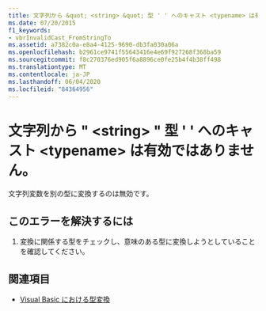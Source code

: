 ```yaml
---
title: 文字列から &quot; <string> &quot; 型 ' ' へのキャスト <typename> は有効ではありません。
ms.date: 07/20/2015
f1_keywords:
- vbrInvalidCast_FromStringTo
ms.assetid: a7382c0a-e8a4-4125-9690-db3fa030a06a
ms.openlocfilehash: b2961ce9741f55643416e4e69f927268f368ba59
ms.sourcegitcommit: f8c270376ed905f6a8896ce0fe25b4f4b38ff498
ms.translationtype: MT
ms.contentlocale: ja-JP
ms.lasthandoff: 06/04/2020
ms.locfileid: "84364956"
---
```

# <a name="cast-from-string-quotstringquot-to-type-typename-is-not-valid"></a>文字列から &quot; \<string> &quot; 型 ' ' へのキャスト \<typename> は有効ではありません。
文字列変数を別の型に変換するのは無効です。  
  
## <a name="to-correct-this-error"></a>このエラーを解決するには  
  
1. 変換に関係する型をチェックし、意味のある型に変換しようとしていることを確認してください。  
  
## <a name="see-also"></a>関連項目

- [Visual Basic における型変換](../programming-guide/language-features/data-types/type-conversions.md)
